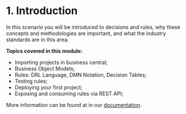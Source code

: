 # 1. Introduction

In this scenario you will be introduced to decisions and rules, why these concepts and methodologies are important, and what the industry standards are in this area.

**Topics covered in this module:**

- Importing projects in business central;
- Business Object Models;
- Rules: DRL Language, DMN Notation, Decision Tables;
- Testing rules;
- Deploying your first project;
- Exposing and consuming rules via REST API;

More information can be found at in our [documentation](http://docs.redhat.com).

